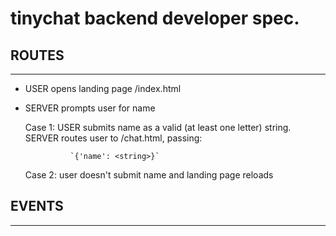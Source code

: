 # tinychat backend developer spec.

## ROUTES
------

- USER opens landing page /index.html

- SERVER prompts user for name

    Case 1: USER submits name as a valid (at least one letter) string.
            SERVER routes user to /chat.html, passing: 

                `{'name': <string>}`

    Case 2: user doesn't submit name and landing page reloads


## EVENTS
------